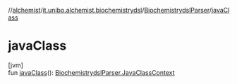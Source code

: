 //[alchemist](../../../index.md)/[it.unibo.alchemist.biochemistrydsl](../index.md)/[BiochemistrydslParser](index.md)/[javaClass](java-class.md)

# javaClass

[jvm]\
fun [javaClass](java-class.md)(): [BiochemistrydslParser.JavaClassContext](-java-class-context/index.md)
